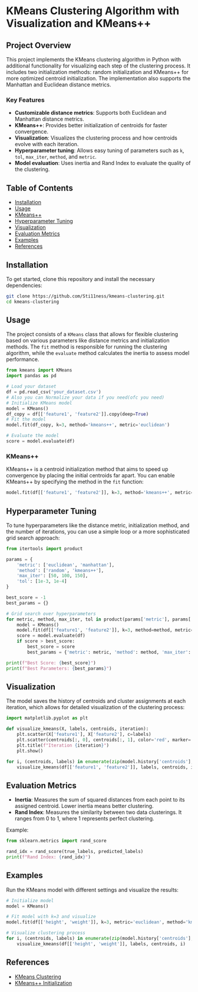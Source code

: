 # KMeans Clustering Algorithm with Visualization and KMeans++

## Project Overview

This project implements the KMeans clustering algorithm in Python with additional functionality for visualizing each step of the clustering process. It includes two initialization methods: random initialization and KMeans++ for more optimized centroid initialization. The implementation also supports the Manhattan and Euclidean distance metrics.

### Key Features
- **Customizable distance metrics**: Supports both Euclidean and Manhattan distance metrics.
- **KMeans++**: Provides better initialization of centroids for faster convergence.
- **Visualization**: Visualizes the clustering process and how centroids evolve with each iteration.
- **Hyperparameter tuning**: Allows easy tuning of parameters such as `k`, `tol`, `max_iter`, `method`, and `metric`.
- **Model evaluation**: Uses inertia and Rand Index to evaluate the quality of the clustering.

## Table of Contents
- [Installation](#installation)
- [Usage](#usage)
- [KMeans++](#kmeans)
- [Hyperparameter Tuning](#hyperparameter-tuning)
- [Visualization](#visualization)
- [Evaluation Metrics](#evaluation-metrics)
- [Examples](#examples)
- [References](#references)

## Installation
To get started, clone this repository and install the necessary dependencies:

```bash
git clone https://github.com/Sti11ness/kmeans-clustering.git
cd kmeans-clustering
```

## Usage

The project consists of a `KMeans` class that allows for flexible clustering based on various parameters like distance metrics and initialization methods. The `fit` method is responsible for running the clustering algorithm, while the `evaluate` method calculates the inertia to assess model performance.

```python
from kmeans import KMeans
import pandas as pd

# Load your dataset
df = pd.read_csv('your_dataset.csv')
# Also you can Normalize your data if you need(ofc you need)
# Initialize KMeans model
model = KMeans()
df_copy = df[['feature1', 'feature2']].copy(deep=True)
# Fit the model
model.fit(df_copy, k=3, method='kmeans++', metric='euclidean')

# Evaluate the model
score = model.evaluate(df)
```

### KMeans++

KMeans++ is a centroid initialization method that aims to speed up convergence by placing the initial centroids far apart. You can enable KMeans++ by specifying the method in the `fit` function:

```python
model.fit(df[['feature1', 'feature2']], k=3, method='kmeans++', metric='manhattan')
```

## Hyperparameter Tuning

To tune hyperparameters like the distance metric, initialization method, and the number of iterations, you can use a simple loop or a more sophisticated grid search approach:

```python
from itertools import product

params = {
    'metric': ['euclidean', 'manhattan'],
    'method': ['random', 'kmeans++'],
    'max_iter': [50, 100, 150],
    'tol': [1e-3, 1e-4]
}

best_score = -1
best_params = {}

# Grid search over hyperparameters
for metric, method, max_iter, tol in product(params['metric'], params['method'], params['max_iter'], params['tol']):
    model = KMeans()
    model.fit(df[['feature1', 'feature2']], k=3, method=method, metric=metric, max_iter=max_iter, tol=tol)
    score = model.evaluate(df)
    if score > best_score:
        best_score = score
        best_params = {'metric': metric, 'method': method, 'max_iter': max_iter, 'tol': tol}

print(f"Best Score: {best_score}")
print(f"Best Parameters: {best_params}")
```

## Visualization

The model saves the history of centroids and cluster assignments at each iteration, which allows for detailed visualization of the clustering process:

```python
import matplotlib.pyplot as plt

def visualize_kmeans(X, labels, centroids, iteration):
    plt.scatter(X['feature1'], X['feature2'], c=labels)
    plt.scatter(centroids[:, 0], centroids[:, 1], color='red', marker='x')
    plt.title(f"Iteration {iteration}")
    plt.show()

for i, (centroids, labels) in enumerate(zip(model.history['centroids'], model.history['clusters'])):
    visualize_kmeans(df[['feature1', 'feature2']], labels, centroids, i)
```

## Evaluation Metrics

- **Inertia**: Measures the sum of squared distances from each point to its assigned centroid. Lower inertia means better clustering.
- **Rand Index**: Measures the similarity between two data clusterings. It ranges from 0 to 1, where 1 represents perfect clustering.

Example:
```python
from sklearn.metrics import rand_score

rand_idx = rand_score(true_labels, predicted_labels)
print(f"Rand Index: {rand_idx}")
```

## Examples

Run the KMeans model with different settings and visualize the results:
```python
# Initialize model
model = KMeans()

# Fit model with k=3 and visualize
model.fit(df[['height', 'weight']], k=3, metric='euclidean', method='kmeans++', max_iter=100, track_history=True)

# Visualize clustering process
for i, (centroids, labels) in enumerate(zip(model.history['centroids'], model.history['clusters'])):
    visualize_kmeans(df[['height', 'weight']], labels, centroids, i)
```

## References

- [KMeans Clustering](https://scikit-learn.org/stable/modules/clustering.html#k-means)
- [KMeans++ Initialization](https://en.wikipedia.org/wiki/K-means%2B%2B)

